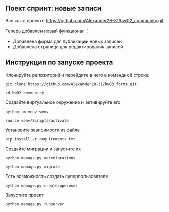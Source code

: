 ## Поект спринт: новые записи

Все как в проекте https://github.com/Alexander28-31/hw02_community.git

Теперь добавлен новый функционал：
- Добавлена форма для публикации новых записей
- Добавлена страница для редактирования записей

## Инструкция по запуске проекта

Клонируйте репозиторий и перейдите в него в командной строке:
```
git clone https://github.com/Alexander28-31/hw03_forms.git
```
```
cd hw02_community 
```

Создайте виртуальное окружение и активируйте его
```
python -m venv venv
```
```
source venv/Scripts/activate
```

Установите зависимости из файла 
```
pip install -r requirements.txt
```

Создайте миграции и запустите их
```
python manage.py makemigrations
```
```
python manage.py migrate
```

Есть возможность создать суперпользователя
```
python manage.py createsuperuser 
```

Запустите проект
```
python manage.py runserver
```

